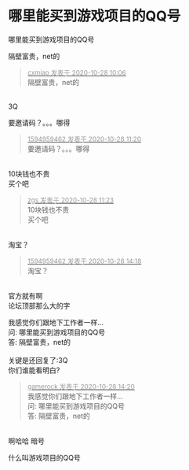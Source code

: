 # 哪里能买到游戏项目的QQ号


哪里能买到游戏项目的QQ号

隔壁富贵，net的

<div class="quote"><blockquote><font size="2"><a href="https://www.hostloc.com/forum.php?mod=redirect&amp;goto=findpost&amp;pid=9362734&amp;ptid=759289" target="_blank"><font color="#999999">cxmiao 发表于 2020-10-28 10:06</font></a></font><br />
隔壁富贵，net的</blockquote></div><br />
3Q

要邀请码？。。。哪得

<div class="quote"><blockquote><font size="2"><a href="https://www.hostloc.com/forum.php?mod=redirect&amp;goto=findpost&amp;pid=9363116&amp;ptid=759289" target="_blank"><font color="#999999">1594959462 发表于 2020-10-28 11:20</font></a></font><br />
要邀请码？。。。哪得</blockquote></div><br />
10块钱也不贵<br />
买个吧

<div class="quote"><blockquote><font size="2"><a href="https://www.hostloc.com/forum.php?mod=redirect&amp;goto=findpost&amp;pid=9363129&amp;ptid=759289" target="_blank"><font color="#999999">zgs 发表于 2020-10-28 11:23</font></a></font><br />
10块钱也不贵<br />
买个吧</blockquote></div><br />
淘宝？

<div class="quote"><blockquote><font size="2"><a href="https://www.hostloc.com/forum.php?mod=redirect&amp;goto=findpost&amp;pid=9363915&amp;ptid=759289" target="_blank"><font color="#999999">1594959462 发表于 2020-10-28 14:18</font></a></font><br />
淘宝？</blockquote></div><br />
官方就有啊<br />
论坛顶部那么大的字

<img src="static/image/smiley/default/sweat.gif" smilieid="10" border="0" alt="" />我感觉你们跟地下工作者一样...<br />
问: 哪里能买到游戏项目的QQ号<br />
答: 隔壁富贵，net的<br />
<br />
关键是还回复了:3Q <br />
你们谁能看明白?

<div class="quote"><blockquote><font size="2"><a href="https://www.hostloc.com/forum.php?mod=redirect&amp;goto=findpost&amp;pid=9363923&amp;ptid=759289" target="_blank"><font color="#999999">gamerock 发表于 2020-10-28 14:20</font></a></font><br />
我感觉你们跟地下工作者一样...<br />
问: 哪里能买到游戏项目的QQ号<br />
答: 隔壁富贵，net的</blockquote></div><br />
啊哈哈 暗号

什么叫游戏项目的QQ号
